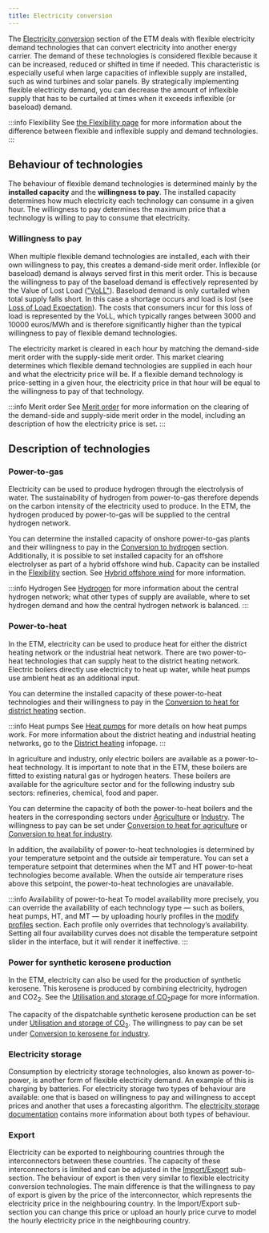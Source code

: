 ```yaml
---
title: Electricity conversion
---
```


The [Electricity conversion](https://energytransitionmodel.com/scenario/flexibility/flexibility_conversion/conversion-by-flexible-demand-technologies) section of the ETM deals with flexible electricity demand technologies that can convert electricity into another energy carrier. The demand of these technologies is considered flexible because it can be increased, reduced or shifted in time if needed. This characteristic is especially useful when large capacities of inflexible supply are installed, such as wind turbines and solar panels. By strategically implementing flexible electricity demand, you can decrease the amount of inflexible supply that has to be curtailed at times when it exceeds inflexible (or baseload) demand.

:::info Flexibility
See [the Flexibility page](flexibility.md) for more information about the difference between flexible and inflexible supply and demand technologies.
:::

## Behaviour of technologies

The behaviour of flexible demand technologies is determined mainly by the **installed capacity** and the **willingness to pay**. The installed capacity determines how much electricity each technology can consume in a given hour. The willingness to pay determines the maximum price that a technology is willing to pay to consume that electricity.

### Willingness to pay

When multiple flexible demand technologies are installed, each with their own willingness to pay, this creates a demand-side merit order. Inflexible (or baseload) demand is always served first in this merit order. This is because the willingness to pay of the baseload demand is effectively represented by the Value of Lost Load (["VoLL"](https://energytransitionmodel.com/scenario/costs/costs_flexibility/value-of-lost-load)). Baseload demand is only curtailed when total supply falls short. In this case a shortage occurs and load is lost (see [Loss of Load Expectation](loss-of-load-expectation.md)). The costs that consumers incur for this loss of load is represented by the VoLL, which typically ranges between 3000 and 10000 euros/MWh and is therefore significantly higher than the typical willingness to pay of flexible demand technologies.

The electricity market is cleared in each hour by matching the demand-side merit order with the supply-side merit order. This market clearing determines which flexible demand technologies are supplied in each hour and what the electricity price will be. If a flexible demand technology is price-setting in a given hour, the electricity price in that hour will be equal to the willingness to pay of that technology.

:::info Merit order
See [Merit order](merit-order.md) for more information on the clearing of the demand-side and supply-side merit order in the model, including an description of how the electricity price is set.
:::

## Description of technologies

### Power-to-gas

Electricity can be used to produce hydrogen through the electrolysis of water. The sustainability of hydrogen from power-to-gas therefore depends on the carbon intensity of the electricity used to produce. In the ETM, the hydrogen produced by power-to-gas will be supplied to the central hydrogen network.

You can determine the installed capacity of onshore power-to-gas plants and their willingness to pay in the [Conversion to hydrogen](https://energytransitionmodel.com/scenario/flexibility/flexibility_conversion/conversion-to-hydrogen) section. Additionally, it is possible to set installed capacity for an offshore electrolyser as part of a hybrid offshore wind hub. Capacity can be installed in the [Flexibility](https://energytransitionmodel.com/scenario/flexibility/flexibility_net_load/hybrid-offshore-wind-components) section. See [Hybrid offshore wind](hybrid-offshore-wind) for more information.

:::info Hydrogen
See [Hydrogen](hydrogen.md) for more information about the central hydrogen network; what other types of supply are available, where to set hydrogen demand and how the central hydrogen network is balanced.
:::

### Power-to-heat
In the ETM, electricity can be used to produce heat for either the district heating network or the industrial heat network. There are two power-to-heat technologies that can supply heat to the district heating network. Electric boilers directly use electricity to heat up water, while heat pumps use ambient heat as an additional input.

You can determine the installed capacity of these power-to-heat technologies and their willingness to pay in the [Conversion to heat for district heating](https://energytransitionmodel.com/scenario/flexibility/flexibility_conversion/conversion-to-heat-for-district-heating) section.

:::info Heat pumps
See [Heat pumps](heat-pumps.md) for more details on how heat pumps work. For more information about the district heating and industrial heating networks, go to the [District heating](heat-networks.md) infopage.
:::

In agriculture and industry, only electric boilers are available as a power-to-heat technology. It is important to note that in the ETM, these boilers are fitted to existing natural gas or hydrogen heaters. These boilers are available for the agriculture sector and for the following industry sub sectors: refineries, chemical, food and paper.

You can determine the capacity of both the power-to-heat boilers and the heaters in the corresponding sectors under [Agriculture](https://energytransitionmodel.com/scenario/demand/agriculture/heat) or [Industry](https://energytransitionmodel.com/scenario/demand/industry/energy-demand-in-the-industry). The willingness to pay can be set under [Conversion to heat for agriculture](https://energytransitionmodel.com/scenario/flexibility/flexibility_conversion/conversion-to-heat-for-agriculture) or [Conversion to heat for industry](https://energytransitionmodel.com/scenario/flexibility/flexibility_conversion/conversion-to-heat-for-industry).

In addition, the availability of power-to-heat technologies is determined by your temperature setpoint and the outside air temperature. You can set a temperature setpoint that determines when the MT and HT power-to-heat technologies become available. When the outside air temperature rises above this setpoint, the power-to-heat technologies are unavailable.

:::info Availability of power-to-heat
To model availability more precisely, you can override the availability of each technology type — such as boilers, heat pumps, HT, and MT — by uploading hourly profiles in the [modify profiles](https://energytransitionmodel.com/scenario/flexibility/curve_upload/upload-curves) section. Each profile only overrides that technology’s availability. Setting all four availability curves does not disable the temperature setpoint slider in the interface, but it will render it ineffective.
:::

### Power for synthetic kerosene production
In the ETM, electricity can also be used for the production of synthetic kerosene. This kerosene is produced by combining electricity, hydrogen and CO2<sub>2</sub>. See the [Utilisation and storage of CO<sub>2</sub>](co2-ccus.md)page for more information.

The capacity of the dispatchable synthetic kerosene production can be set under [Utilisation and storage of CO<sub>2</sub>](https://energytransitionmodel.com/scenario/emissions/ccus/utilisation-and-storage-of-co2). The willingness to pay can be set under [Conversion to kerosene for industry](https://pro.energytransitionmodel.com/scenario/flexibility/flexibility_conversion/).

### Electricity storage
Consumption by electricity storage technologies, also known as power-to-power, is another form of flexible electricity demand. An example of this is charging by batteries. For electricity storage two types of behaviour are available: one that is based on willingness to pay and willingness to accept prices and another that uses a forecasting algorithm. The [electricity storage documentation](electricity-storage.md) contains more information about both types of behaviour.

### Export
Electricity can be exported to neighbouring countries through the interconnectors between these countries. The capacity of these interconnectors is limited and can be adjusted in the [Import/Export](https://energytransitionmodel.com/scenario/flexibility/electricity_import_export/interconnector-1) sub-section. The behaviour of export is then very similar to flexible electricity conversion technologies. The main difference is that the willingness to pay of export is given by the price of the interconnector, which represents the electricity price in the neighbouring country. In the Import/Export sub-section you can change this price or upload an hourly price curve to model the hourly electricity price in the neighbouring country.
